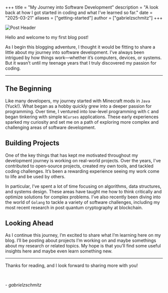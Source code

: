 +++
title = "My Journey into Software Development"
description = "A look back at how I got started in coding and what I’ve learned so far."
date = "2025-03-21"
aliases = ["getting-started"]
author = ["gabrielzschmitz"]
+++

![Post Header](/blog/posts/first/header.png)

Hello and welcome to my first blog post!

As I begin this blogging adventure, I thought it would be fitting to share a
little about my journey into software development. I’ve always been intrigued by
how things work—whether it’s computers, devices, or systems. But it wasn’t until
my teenage years that I truly discovered my passion for coding.

---

## The Beginning

Like many developers, my journey started with Minecraft mods in `Java` (Yuck!).
What began as a hobby quickly grew into a deeper passion for programming. Over
time, I ventured into low-level programming with `C` and began tinkering with
simple `NCurses` applications. These early experiences sparked my curiosity and
set me on a path of exploring more complex and challenging areas of software
development.

## Building Projects

One of the key things that has kept me motivated throughout my development
journey is working on real-world projects. Over the years, I've contributed to
open-source projects, created my own tools, and tackled coding challenges. It’s
been a rewarding experience seeing my work come to life and be used by others.

In particular, I’ve spent a lot of time focusing on algorithms, data structures,
and systems design. These areas have taught me how to think critically and
optimize solutions for complex problems. I’ve also recently been diving into the
world of `Golang` to tackle a variety of software challenges, including my most
recent research in post quantum cryptography at blockchain.

## Looking Ahead

As I continue this journey, I’m excited to share what I’m learning here on my
blog. I’ll be posting about projects I’m working on and maybe somethings about
my research or related topics. My hope is that you’ll find some useful insights
here and maybe even learn something new.

---

Thanks for reading, and I look forward to sharing more with you!

<br>

\- _gabrielzschmitz_
